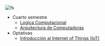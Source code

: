 ![fs](imagenes/firelinkshrine.png)

- Cuarto semestre
	- [Logica Computacional](LogicaC/LogicaComputacional.md)
	- [Arquitectura de Computadoras](ArquiC/ArquitecturaDeComputadoras.md)
- Optativas
	- [Introducción al Internet of Things (IoT)](IoT/InternetOfThings.md) 